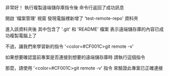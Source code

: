 非常好！
執行複製遠端儲存庫指令後
命令行返回了成功訊息

開啟 '檔案管理' 視窗
發現電腦裡新增了 'test-remote-repo' 資料夾

進入該資料夾後
其中包含了 '.git' 和 'README' 檔案
表示遠端儲存庫的內容已成功複製電腦上了

不過，讓我們來學習新的指令
'<color=#CF001C>git remote -v</color>' 

如果想要確認當前專案是否連接到想要的遠端儲存庫時
請執行這個指令

那麼，請使用 '<color=#CF001C>git remote -v</color>' 指令
來驗證此專案已正確連接